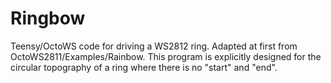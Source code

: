 # Ringbow
Teensy/OctoWS code for driving a WS2812 ring. Adapted at first from OctoWS2811/Examples/Rainbow. This program is explicitly designed for the circular topography of a ring where there is no "start" and "end".
